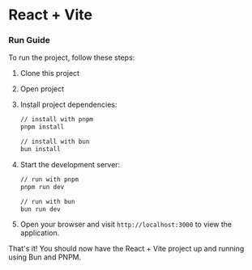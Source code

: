 # React + Vite

### Run Guide

To run the project, follow these steps:

1. Clone this project

2. Open project

3. Install project dependencies:
    ```bash
    // install with pnpm
    pnpm install

    // install with bun
    bun install
    ```

4. Start the development server:
    ```bash
    // run with pnpm
    pnpm run dev

    // run with bun
    bun run dev
    ```

5. Open your browser and visit `http://localhost:3000` to view the application.

That's it! You should now have the React + Vite project up and running using Bun and PNPM.